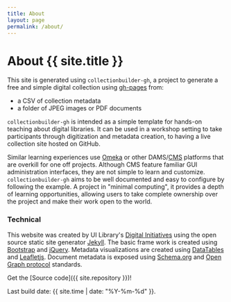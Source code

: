 ```yaml
---
title: About
layout: page
permalink: /about/
---
```


# About {{ site.title }}

This site is generated using `collectionbuilder-gh`, a project to generate a free and simple digital collection using [gh-pages](https://pages.github.com/) from:

- a CSV of collection metadata
- a folder of JPEG images or PDF documents

`collectionbuilder-gh` is intended as a simple template for hands-on teaching about digital libraries.
It can be used in a workshop setting to take participants through digitization and metadata creation, to having a live collection site hosted on GitHub.

Similar learning experiences use [Omeka](https://omeka.org/) or other DAMS/[CMS](https://en.wikipedia.org/wiki/Content_management_system) platforms that are overkill for one off projects.
Although CMS feature familiar GUI administration interfaces, they are not simple to learn and customize.
`collectionbuilder-gh` aims to be well documented and easy to configure by following the example.
A project in "minimal computing", it provides a depth of learning opportunities, allowing users to take complete ownership over the project and make their work open to the world.

### Technical

This website was created by UI Library's [Digital Initiatives](https://www.lib.uidaho.edu/digital/) using the open source static site generator [Jekyll](https://jekyllrb.com/).
The basic frame work is created using [Bootstrap](https://getbootstrap.com/) and [jQuery](https://jquery.com/).
Metadata visualizations are created using [DataTables](https://datatables.net/) and [Leafletjs](http://leafletjs.com/).
Document metadata is exposed using [Schema.org](http://schema.org) and [Open Graph protocol](http://ogp.me/) standards.

Get the [Source code]({{ site.repository }})!

Last build date: {{ site.time | date: "%Y-%m-%d" }}.
